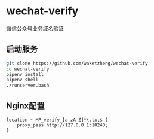 # wechat-verify
微信公众号业务域名验证

## 启动服务

```bash
git clone https://github.com/waketzheng/wechat-verify
cd wechat-verify
pipenv install
pipenv shell
./runserver.bash
```

## Nginx配置

```
location ~ MP_verify_[a-zA-Z]*\.txt$ {
    proxy_pass http://127.0.0.1:10240;
}
```
